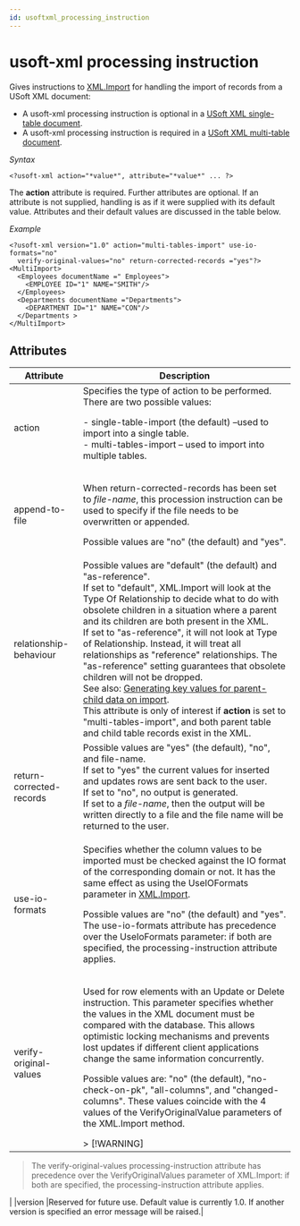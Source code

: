 ```yaml
---
id: usoftxml_processing_instruction
---
```


# usoft-xml processing instruction

Gives instructions to [XML.Import](/docs/Extensions/XML_internal_component/XMLImport.md) for handling the import of records from a USoft XML document:

- A usoft-xml processing instruction is optional in a [USoft XML single-table document](/docs/Repositories/USoft_XML_formats/XML_singletable_document_format.md).
- A usoft-xml processing instruction is required in a [USoft XML multi-table document](/docs/Repositories/USoft_XML_formats/XML_multitable_document_format.md).

*Syntax*

```
<?usoft-xml action="*value*", attribute="*value*" ... ?>
```

The **action** attribute is required. Further attributes are optional. If an attribute is not supplied, handling is as if it were supplied with its default value. Attributes and their default values are discussed in the table below.

*Example*

```language-xml
<?usoft-xml version="1.0" action="multi-tables-import" use-io-formats="no"
  verify-original-values="no" return-corrected-records ="yes"?>
<MultiImport>
  <Employees documentName =" Employees">
    <EMPLOYEE ID="1" NAME="SMITH"/>
  </Employees>
  <Departments documentName ="Departments">
    <DEPARTMENT ID="1" NAME="CON"/>
  </Departments >
</MultiImport>
```

## Attributes

|**Attribute**|**Description**|
|--------|--------|
|action  |Specifies the type of action to be performed. There are two possible values:			<p>- single-table-import (the default) –used to import into a single table.<br/>- multi-tables-import – used to import into multiple tables.<br/></p>|
|append-to-file|<p>When return-corrected-records has been set to *file-name*, this procession instruction can be used to specify if the file needs to be overwritten or appended.</p><p>Possible values are "no" (the default) and "yes".</p>|
|relationship-behaviour|Possible values are "default" (the default) and "as-reference".<br/>			If set to "default", XML.Import will look at the Type Of Relationship to decide what to do with obsolete children in a situation where a parent and its children are both present in the XML.<br/>			If set to "as-reference", it will not look at Type of Relationship. Instead, it will treat all relationships as "reference" relationships. The "as-reference" setting guarantees that obsolete children will not be dropped.<br/>			See also: [Generating key values for parent-child data on import](/docs/Repositories/Data_flow_control_with_XML_or_JSON/Generating_key_values_for_parentchild_data_on_import.md).<br/>			This attribute is only of interest if **action** is set to "multi-tables-import", and both parent table and child table records exist in the XML.|
|return-corrected-records|Possible values are "yes" (the default), "no", and file-name.<br/>			If set to "yes" the current values for inserted and updates rows are sent back to the user.<br/>			If set to "no", no output is generated.<br/>			If set to a *file-name*, then the output will be written directly to a file and the file name will be returned to the user.|
|use-io-formats|<p>Specifies whether the column values to be imported must be checked against the IO format of the corresponding domain or not. It has the same effect as using the UseIOFormats parameter in [XML.Import](/docs/Extensions/XML_internal_component/XMLImport.md).</p><p>Possible values are "no" (the default) and "yes". The use-io-formats attribute has precedence over the UseIoFormats parameter: if both are specified, the processing-instruction attribute applies.</p>|
|verify-original-values|<p>Used for row elements with an Update or Delete instruction. This parameter specifies whether the values in the XML document must be compared with the database. This allows optimistic locking mechanisms and prevents lost updates if different client applications change the same information concurrently.</p><p>Possible values are: "no" (the default), "no-check-on-pk", "all-columns", and "changed-columns". These values coincide with the 4 values of the VerifyOriginalValue parameters of the XML.Import method.</p>> [!WARNING]
> The verify-original-values processing-instruction attribute has precedence over the VerifyOriginalValues parameter of XML.Import: if both are specified, the processing-instruction attribute applies.

|
|version |Reserved for future use. Default value is currently 1.0. If another version is specified an error message will be raised.|



 